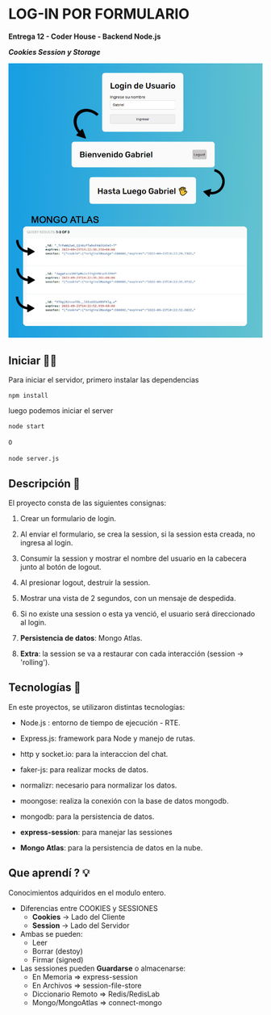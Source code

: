 ﻿
# LOG-IN POR FORMULARIO

**Entrega 12 - Coder House - Backend Node.js**

***Cookies Session y Storage***

  

![Preview](./preview.jpg)

  

## Iniciar 🐱‍🏍

Para iniciar el servidor, primero instalar las dependencias


	npm install

  

luego podemos iniciar el server

  

	node start

	O

	node server.js

  

## Descripción 📑

El proyecto consta de las siguientes consignas:

  

1. Crear un formulario de login.

2. Al enviar el formulario, se crea la session, si la session esta creada, no ingresa al login.

3. Consumir la session y mostrar el nombre del usuario en la cabecera junto al botón de logout.

4. Al presionar logout, destruir la session.

5. Mostrar una vista de 2 segundos, con un mensaje de despedida.

6. Si no existe una session o esta ya venció, el usuario será direccionado al login.

7.  **Persistencia de datos**: Mongo Atlas.

8.  **Extra**: la session se va a restaurar con cada interacción (session -> 'rolling').

  

## Tecnologías 💾

En este proyectos, se utilizaron distintas tecnologías:

  

- Node.js : entorno de tiempo de ejecución - RTE.

- Express.js: framework para Node y manejo de rutas.

- http y socket.io: para la interaccion del chat.

- faker-js: para realizar mocks de datos.

- normalizr: necesario para normalizar los datos.

- moongose: realiza la conexión con la base de datos mongodb.

- mongodb: para la persistencia de datos.

-  **express-session**: para manejar las sessiones

-  **Mongo Atlas**: para la persistencia de datos en la nube.

## Que aprendí ? 💡

Conocimientos adquiridos en el modulo entero.

 - Diferencias entre COOKIES y SESSIONES
   - **Cookies** -> Lado del Cliente
   - **Session** -> Lado del Servidor
 - Ambas se pueden:
   - Leer
   - Borrar (destoy)
   - Firmar (signed)  
  - Las sessiones pueden **Guardarse** o almacenarse:
    - En Memoria => express-session
    - En Archivos => session-file-store
    - Diccionario Remoto => Redis/RedisLab
    - Mongo/MongoAtlas => connect-mongo

